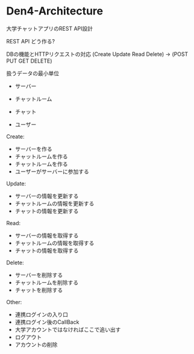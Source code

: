 # Den4-Architecture
大学チャットアプリのREST API設計

REST API どう作る?

DBの機能とHTTPリクエストの対応
(Create Update Read Delete) -> (POST PUT GET DELETE)

扱うデータの最小単位
- サーバー
 - チャットルーム
  - チャット

- ユーザー

Create:
- サーバーを作る
- チャットルームを作る
- チャットルームを作る
- ユーザーがサーバーに参加する

Update:
- サーバーの情報を更新する
- チャットルームの情報を更新する
- チャットの情報を更新する

Read:
- サーバーの情報を取得する
- チャットルームの情報を取得する
- チャットの情報を取得する

Delete:
- サーバーを削除する
- チャットルームを削除する
- チャットを削除する

Other:
- 連携ログインの入り口
- 連携ログイン後のCallBack
 - 大学アカウントではなければここで追い出す
- ログアウト
- アカウントの削除
